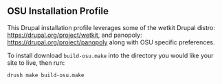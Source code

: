 OSU Installation Profile
------------------------

This Drupal installation profile leverages some of the wetkit Drupal distro: https://drupal.org/project/wetkit, and panopoly: https://drupal.org/project/panopoly
along with OSU specific preferences.

To install download ```build-osu.make``` into the directory you would like your site to live,
then run:

```
drush make build-osu.make
```
